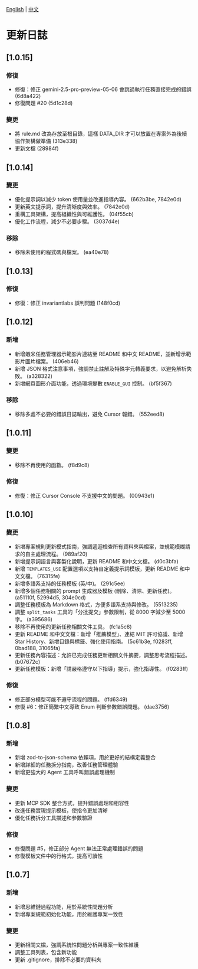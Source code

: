 [English](../../CHANGELOG.md) | [中文](CHANGELOG.md)

# 更新日誌

## [1.0.15]

### 修復

- 修復：修正 gemini-2.5-pro-preview-05-06 會跳過執行任務直接完成的錯誤 (6d8a422)
- 修復問題 #20 (5d1c28d)

### 變更

- 將 rule.md 改為存放至根目錄，這樣 DATA_DIR 才可以放置在專案外為後續協作架構做準備 (313e338)
- 更新文檔 (28984f)

## [1.0.14]

### 變更

- 優化提示詞以減少 token 使用量並改進指導內容。 (662b3be, 7842e0d)
- 更新英文提示詞，提升清晰度與效率。 (7842e0d)
- 重構工具架構，提高組織性與可維護性。 (04f55cb)
- 優化工作流程，減少不必要步驟。 (3037d4e)

### 移除

- 移除未使用的程式碼與檔案。 (ea40e78)

## [1.0.13]

### 修復

- 修復：修正 invariantlabs 誤判問題 (148f0cd)

## [1.0.12]

### 新增

- 新增蝦米任務管理器示範影片連結至 README 和中文 README，並新增示範影片圖片檔案。 (406eb46)
- 新增 JSON 格式注意事項，強調禁止註解及特殊字元轉義要求，以避免解析失敗。 (a328322)
- 新增網頁圖形介面功能，透過環境變數 `ENABLE_GUI` 控制。 (bf5f367)

### 移除

- 移除多處不必要的錯誤日誌輸出，避免 Cursor 報錯。 (552eed8)

## [1.0.11]

### 變更

- 移除不再使用的函數。 (f8d9c8)

### 修復

- 修復：修正 Cursor Console 不支援中文的問題。 (00943e1)

## [1.0.10]

### 變更

- 新增專案規則更新模式指南，強調遞迴檢查所有資料夾與檔案，並規範模糊請求的自主處理流程。 (989af20)
- 新增提示詞語言與客製化說明，更新 README 和中文文檔。 (d0c3bfa)
- 新增 `TEMPLATES_USE` 配置選項以支持自定義提示詞模板，更新 README 和中文文檔。 (76315fe)
- 新增多語系支持的任務模板 (英/中)。 (291c5ee)
- 新增多個任務相關的 prompt 生成器及模板 (刪除、清除、更新任務)。 (a51110f, 52994d5, 304e0cd)
- 調整任務模板為 Markdown 格式，方便多語系支持與修改。 (5513235)
- 調整 `split_tasks` 工具的「分批提交」參數限制，從 8000 字減少至 5000 字。 (a395686)
- 移除不再使用的更新任務相關文件工具。 (fc1a5c8)
- 更新 README 和中文文檔：新增「推薦模型」、連結 MIT 許可協議、新增 Star History、新增目錄與標籤、強化使用指南。 (5c61b3e, f0283ff, 0bad188, 31065fa)
- 更新任務內容描述：允許已完成任務更新相關文件摘要，調整思考流程描述。 (b07672c)
- 更新任務模板：新增「請嚴格遵守以下指導」提示，強化指導性。 (f0283ff)

### 修復

- 修正部分模型可能不遵守流程的問題。 (ffd6349)
- 修復 #6：修正簡繁中文導致 Enum 判斷參數錯誤問題。 (dae3756)

## [1.0.8]

### 新增

- 新增 zod-to-json-schema 依賴項，用於更好的結構定義整合
- 新增詳細的任務拆分指南，改善任務管理體驗
- 新增更強大的 Agent 工具呼叫錯誤處理機制

### 變更

- 更新 MCP SDK 整合方式，提升錯誤處理和相容性
- 改進任務實現提示模板，使指令更加清晰
- 優化任務拆分工具描述和參數驗證

### 修復

- 修復問題 #5，修正部分 Agent 無法正常處理錯誤的問題
- 修復模板文件中的行格式，提高可讀性

## [1.0.7]

### 新增

- 新增思維鏈過程功能，用於系統性問題分析
- 新增專案規範初始化功能，用於維護專案一致性

### 變更

- 更新相關文檔，強調系統性問題分析與專案一致性維護
- 調整工具列表，包含新功能
- 更新 .gitignore，排除不必要的資料夾
